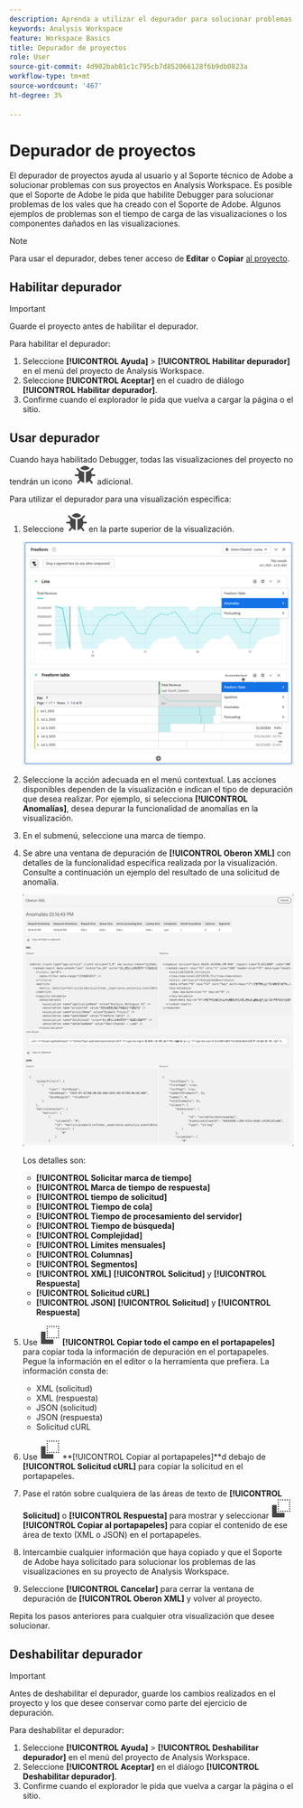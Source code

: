 ```yaml
---
description: Aprenda a utilizar el depurador para solucionar problemas con el proyecto en Analysis Workspace.
keywords: Analysis Workspace
feature: Workspace Basics
title: Depurador de proyectos
role: User
source-git-commit: 4d902bab01c1c795cb7d852066128f6b9db0823a
workflow-type: tm+mt
source-wordcount: '467'
ht-degree: 3%

---
```


# Depurador de proyectos

El depurador de proyectos ayuda al usuario y al Soporte técnico de Adobe a solucionar problemas con sus proyectos en Analysis Workspace. Es posible que el Soporte de Adobe le pida que habilite Debugger para solucionar problemas de los vales que ha creado con el Soporte de Adobe. Algunos ejemplos de problemas son el tiempo de carga de las visualizaciones o los componentes dañados en las visualizaciones.

>[!NOTE]
>
>Para usar el depurador, debes tener acceso de **Editar** o **Copiar** [al proyecto](https://experienceleague.adobe.com/en/docs/experience-cloud-kcs/kbarticles/ka-25744).
>


## Habilitar depurador

>[!IMPORTANT]
>
>Guarde el proyecto antes de habilitar el depurador.
>

Para habilitar el depurador:

1. Seleccione **[!UICONTROL Ayuda]** > **[!UICONTROL Habilitar depurador]** en el menú del proyecto de Analysis Workspace.
1. Seleccione **[!UICONTROL Aceptar]** en el cuadro de diálogo **[!UICONTROL Habilitar depurador]**.
1. Confirme cuando el explorador le pida que vuelva a cargar la página o el sitio.


## Usar depurador

Cuando haya habilitado Debugger, todas las visualizaciones del proyecto no tendrán un icono ![Error](/help/assets/icons/Bug.svg) adicional.

Para utilizar el depurador para una visualización específica:

1. Seleccione ![Error](/help/assets/icons/Bug.svg) en la parte superior de la visualización.

   ![Menú contextual del depurador](assets/debugger-context-menu.png)

1. Seleccione la acción adecuada en el menú contextual. Las acciones disponibles dependen de la visualización e indican el tipo de depuración que desea realizar. Por ejemplo, si selecciona **[!UICONTROL Anomalías]**, desea depurar la funcionalidad de anomalías en la visualización.
1. En el submenú, seleccione una marca de tiempo.
1. Se abre una ventana de depuración de **[!UICONTROL Oberon XML]** con detalles de la funcionalidad específica realizada por la visualización. Consulte a continuación un ejemplo del resultado de una solicitud de anomalía.

   ![Solicitud de depuración de salida](assets/debugger-oberon.png)

   Los detalles son:

   * **[!UICONTROL Solicitar marca de tiempo]**
   * **[!UICONTROL Marca de tiempo de respuesta]**
   * **[!UICONTROL tiempo de solicitud]**
   * **[!UICONTROL Tiempo de cola]**
   * **[!UICONTROL Tiempo de procesamiento del servidor]**
   * **[!UICONTROL Tiempo de búsqueda]**
   * **[!UICONTROL Complejidad]**
   * **[!UICONTROL Límites mensuales]**
   * **[!UICONTROL Columnas]**
   * **[!UICONTROL Segmentos]**
   * **[!UICONTROL XML]** **[!UICONTROL Solicitud]** y **[!UICONTROL Respuesta]**
   * **[!UICONTROL Solicitud cURL]**
   * **[!UICONTROL JSON]** **[!UICONTROL Solicitud]** y **[!UICONTROL Respuesta]**

1. Use ![Copiar](/help/assets/icons/Copy.svg) **[!UICONTROL Copiar todo el campo en el portapapeles]** para copiar toda la información de depuración en el portapapeles. Pegue la información en el editor o la herramienta que prefiera. La información consta de:

   * XML (solicitud)
   * XML (respuesta)
   * JSON (solicitud)
   * JSON (respuesta)
   * Solicitud cURL

1. Use ![Copiar](/help/assets/icons/Copy.svg) **[!UICONTROL Copiar al portapapeles]**d debajo de **[!UICONTROL Solicitud cURL]** para copiar la solicitud en el portapapeles.
1. Pase el ratón sobre cualquiera de las áreas de texto de **[!UICONTROL Solicitud]** o **[!UICONTROL Respuesta]** para mostrar y seleccionar ![Copiar](/help/assets/icons/Copy.svg) **[!UICONTROL Copiar al portapapeles]** para copiar el contenido de ese área de texto (XML o JSON) en el portapapeles.

1. Intercambie cualquier información que haya copiado y que el Soporte de Adobe haya solicitado para solucionar los problemas de las visualizaciones en su proyecto de Analysis Workspace.

1. Seleccione **[!UICONTROL Cancelar]** para cerrar la ventana de depuración de **[!UICONTROL Oberon XML]** y volver al proyecto.

Repita los pasos anteriores para cualquier otra visualización que desee solucionar.

## Deshabilitar depurador

>[!IMPORTANT]
>
>Antes de deshabilitar el depurador, guarde los cambios realizados en el proyecto y los que desee conservar como parte del ejercicio de depuración.
>

Para deshabilitar el depurador:

1. Seleccione **[!UICONTROL Ayuda]** > **[!UICONTROL Deshabilitar depurador]** en el menú del proyecto de Analysis Workspace.
1. Seleccione **[!UICONTROL Aceptar]** en el diálogo **[!UICONTROL Deshabilitar depurador]**.
1. Confirme cuando el explorador le pida que vuelva a cargar la página o el sitio.



